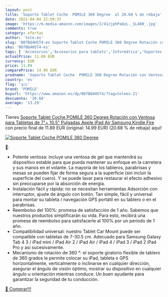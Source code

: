 ```yaml
---
layout: post
title: 'Soporte Tablet Coche  POMILE 360 Degree  al 20.68 % de rebaja'
date: 2021-04-04 22:59:37
image: 'https://m.media-amazon.com/images/I/41zjphPaQzL._SL400_.jpg'
comments: true
category: ofertas
author: 'tole.es'
slug: 'B07BQ4HST4-es Soporte Tablet Coche POMILE 360 Degree Rotación con...'
sku: 'B07BQ4HST4-es'
tags: [ 'Accesorios','Accesorios para tablets','Informática','Soportes para tablets','apple','kindle','pomile','samsung','tablet', ]
actualPrice: 11.89 EUR
currency: EUR
price: 11.89
comparePrice: 14.99 EUR
prodname: 'Soporte Tablet Coche  POMILE 360 Degree Rotación con Ventosa para Tabletas de 7"~ 10.5" Pulgadas  Apple iPad Air  Samsung  Kindle Fire'
country: 'es'
flag: '🇪🇸'
brand: 'POMILE'
buyurl: 'https://www.amazon.es/dp/B07BQ4HST4/?tag=tolees-21'
descuento: '20.68'
average: '13.29'
---
```


Tienes [Soporte Tablet Coche  POMILE 360 Degree Rotación con Ventosa para Tabletas de 7"~ 10.5" Pulgadas  Apple iPad Air  Samsung  Kindle Fire](https://www.amazon.es/dp/B07BQ4HST4/?tag=tolees-21) con precio final de  11.89 EUR (original: 14.99 EUR) (20.68 %  de rebaja) aqui!

[![Soporte Tablet Coche  POMILE 360 Degree ](https://m.media-amazon.com/images/I/41zjphPaQzL._SL400_.jpg)](https://www.amazon.es/dp/B07BQ4HST4/?tag=tolees-21)

🔎:

- Potente ventosa: incluye una ventosa de gel que mantendrá su dispositivo estable para que pueda mantener su enfoque en la carretera y sus manos en el volante. La mayoría de los tableros, parabrisas y mesas se pueden fijar de forma segura a la superficie (sin incluir la superficie del cuero). Y se puede lavar para restaurar el efecto adhesivo sin preocuparse por la absorción de energía.
- Instalación fácil y rápida: no se necesitan herramientas Adsorción con interruptor, ajuste de ángulo con botón. Tan simple, fácil y universal para montar su tableta / navegación GPS portátil en su tablero o en el parabrisas.
- Reembolso del 100%: promesa de satisfacción de 1 año. Sabemos que nuestros productos simplificarán su vida. Para esto, recibirá una promesa de reembolso para satisfacerle al 100% por un período de 1 año.
- Compatibilidad universal: nuestro Tablet Car Mount puede ser compatible con tabletas de 7-30.5 cm. Adecuado para Samsung Galaxy Tab 4 3 / iPad mini / iPad Air 2 / iPad Air / iPad 4 / iPad 3 / iPad 2 iPad Pro y así sucesivamente.
- Mecanismo de rotación de 360 ​​°: el soporte giratorio flexible de tablero de 360 ​​grados le permite colocar su iPad, tableta o GPS horizontalmente, verticalmente o inclinarse en cualquier dirección, asegurar el ángulo de visión óptimo, mostrar su dispositivo en cualquier ángulo u orientación mientras conduce. Un buen ayudante para garantizar la seguridad de tu conducción.

[🛒 Comprar!!!](https://www.amazon.es/dp/B07BQ4HST4/?tag=tolees-21)
